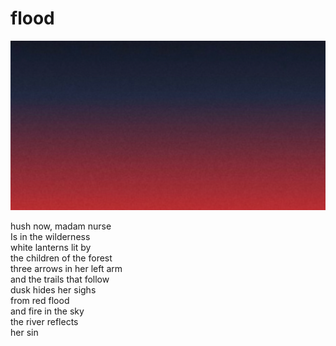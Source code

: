 # flood
![flood](images/flood.jpeg)

hush now, madam nurse<br/>
Is in the wilderness<br/>
white lanterns lit by<br/>
the children of the forest<br/>
three arrows in her left arm<br/>
and the trails that follow<br/>
dusk hides her sighs<br/>
from red flood<br/>
and fire in the sky<br/>
the river reflects<br/>
her sin
